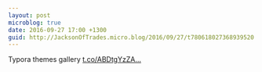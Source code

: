 ```yaml
---
layout: post
microblog: true
date: 2016-09-27 17:00 +1300
guid: http://JacksonOfTrades.micro.blog/2016/09/27/t780618027368939520.html
---
```

Typora themes gallery [t.co/ABDtgYzZA...](https://t.co/ABDtgYzZAw)
